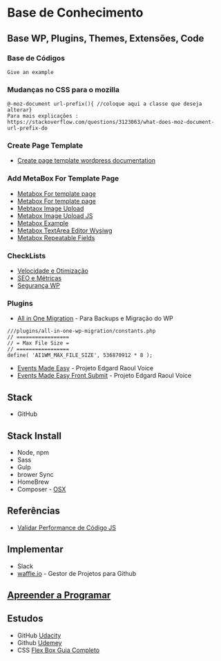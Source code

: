 # Base de Conhecimento


## Base WP, Plugins, Themes, Extensões, Code

### Base de Códigos
```
Give an example
```
### Mudanças no CSS para o mozilla
```
@-moz-document url-prefix(){ //coloque aqui a classe que deseja alterar}
Para mais explicações : https://stackoverflow.com/questions/3123063/what-does-moz-document-url-prefix-do
```

### Create Page Template
* [Create page template wordpress documentation](https://developer.wordpress.org/themes/template-files-section/page-template-files/)


### Add MetaBox For Template Page
* [Metabox For template page](https://rtcamp.com/blog/assign-custom-metabox-to-specific-page-template/)
* [Metabox For template page](https://paulund.co.uk/display-post-meta-box-specific-page-templates)
* [Mebtaox Image Upload](https://github.com/Amarelo-Manga/Base-Conhecimento/blob/master/metabox_example-image-upload.php)
* [Metabox Image Upload JS](https://github.com/Amarelo-Manga/Base-Conhecimento/blob/master/metabox-imageUpload.js)
* [Metabox Example](https://github.com/Amarelo-Manga/Base-Conhecimento/blob/master/metabox_example.php)
* [Metabox TextArea Editor Wysiwg](https://github.com/Amarelo-Manga/Base-Conhecimento/blob/master/metabox_example_wysiwyg.php)
* [Metabox Repeatable Fields](https://github.com/Amarelo-Manga/Base-Conhecimento/blob/master/repeatable-fields-metabox.php)


### CheckLists
* [Velocidade e Otimização](https://github.com/Amarelo-Manga/Base-Conhecimento/blob/master/Check-list-Velocidade.md)
* [SEO e Métricas](https://github.com/Amarelo-Manga/Base-Conhecimento/blob/master/Check-List-SEO.md)
* [Segurança WP](https://github.com/Amarelo-Manga/Base-Conhecimento/blob/master/check-list-seguranca-wp.md)



### Plugins
* [All in One Migration](https://br.wordpress.org/plugins/all-in-one-wp-migration/) - Para Backups e Migração do WP
```
///plugins/all-in-one-wp-migration/constants.php
// =================
// = Max File Size =
// =================
define( 'AI1WM_MAX_FILE_SIZE', 536870912 * 8 );
```
* [Events Made Easy](https://wordpress.org/plugins/events-made-easy/) - Projeto Edgard Raoul Voice
* [Events Made Easy Front Submit](https://github.com/wp-plugins/events-made-easy-frontend-submit) - Projeto Edgard Raoul Voice

## Stack 
* GitHub

## Stack Install
* Node, npm
* Sass
* Gulp
* brower Sync
* HomeBrew 
* Composer - [OSX](https://gist.github.com/tomysmile/3b37ab4a1ddd604093fe724d0a882166)

## Referências
* [Validar Performance de Código JS](https://jsperf.com/)


## Implementar
* Slack
* [waffle.io](https://waffle.io/) - Gestor de Projetos para Github


## [Apreender a Programar](http://www.composingprograms.com/) 
 


## Estudos
* GitHub [Udacity](https://br.udacity.com/course/how-to-use-git-and-github--ud775)
* Github [Udemey](https://www.udemy.com/git-e-github-para-iniciantes)
* CSS [Flex Box Guia Completo](https://origamid.com/projetos/flexbox-guia-completo/)
